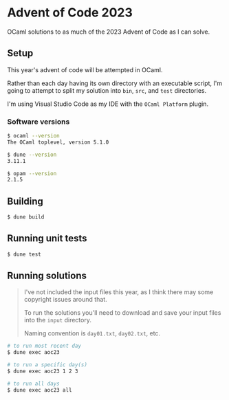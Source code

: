 # Advent of Code 2023

OCaml solutions to as much of the 2023 Advent of Code as I can solve.

## Setup

This year's advent of code will be attempted in OCaml.

Rather than each day having its own directory with an executable script, I'm going to attempt to split my solution into `bin`, `src`, and `test` directories.

I'm using Visual Studio Code as my IDE with the `OCaml Platform` plugin.

### Software versions

```sh
$ ocaml --version
The OCaml toplevel, version 5.1.0

$ dune --version
3.11.1

$ opam --version
2.1.5
```

## Building

```sh
$ dune build
```

## Running unit tests

```sh
$ dune test
```

## Running solutions

> I've not included the input files this year, as I think there may some copyright issues around that.
>
> To run the solutions you'll need to download and save your input files into the `input` directory.
>
> Naming convention is `day01.txt`, `day02.txt`, etc.

```sh
# to run most recent day
$ dune exec aoc23

# to run a specific day(s)
$ dune exec aoc23 1 2 3

# to run all days
$ dune exec aoc23 all
```
